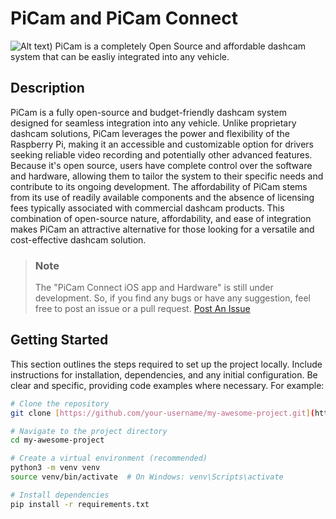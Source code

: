 # PiCam and PiCam Connect

![Alt text](https://github.com/Tys0nat0r01/PiCam/blob/main/CONNECT.png))
PiCam is a completely Open Source and affordable dashcam system that can be easliy integrated into any vehicle. 

## **Description**

PiCam is a fully open-source and budget-friendly dashcam system designed for seamless integration into any vehicle.  Unlike proprietary dashcam solutions, PiCam leverages the power and flexibility of the Raspberry Pi, making it an accessible and customizable option for drivers seeking reliable video recording and potentially other advanced features.  Because it's open source, users have complete control over the software and hardware, allowing them to tailor the system to their specific needs and contribute to its ongoing development.  The affordability of PiCam stems from its use of readily available components and the absence of licensing fees typically associated with commercial dashcam products.  This combination of open-source nature, affordability, and ease of integration makes PiCam an attractive alternative for those looking for a versatile and cost-effective dashcam solution.

 >### Note ###
> The "PiCam Connect iOS app and Hardware" is still under development. So, if you find any bugs or have any suggestion, feel free to post an issue or a pull request. [Post An Issue](https://github.com/Tys0nat0r01/PiCam/issues/new)


> 

## **Getting Started**

This section outlines the steps required to set up the project locally.  Include instructions for installation, dependencies, and any initial configuration.  Be clear and specific, providing code examples where necessary. For example:

```bash
# Clone the repository
git clone [https://github.com/your-username/my-awesome-project.git](https://www.google.com/search?q=https://github.com/your-username/my-awesome-project.git)

# Navigate to the project directory
cd my-awesome-project

# Create a virtual environment (recommended)
python3 -m venv venv
source venv/bin/activate  # On Windows: venv\Scripts\activate

# Install dependencies
pip install -r requirements.txt
